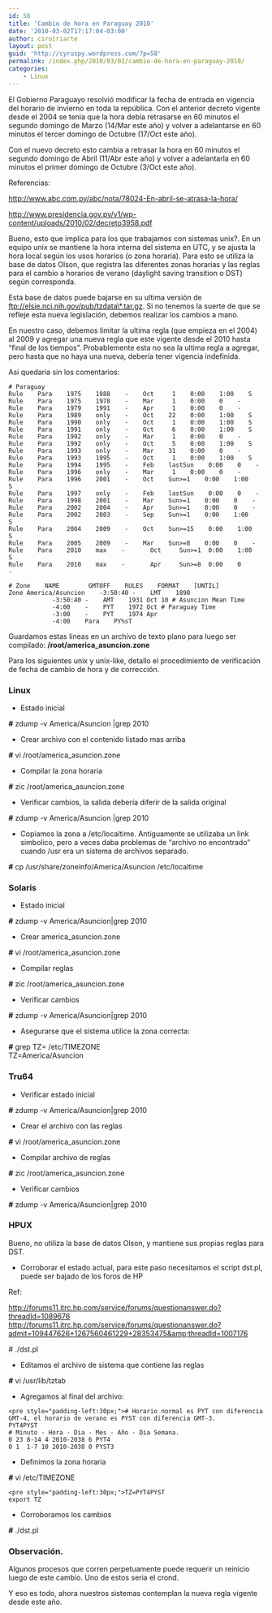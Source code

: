 ```yaml
---
id: 58
title: 'Cambio de hora en Paraguay 2010'
date: '2010-03-02T17:17:04-03:00'
author: ciroiriarte
layout: post
guid: 'http://cyruspy.wordpress.com/?p=58'
permalink: /index.php/2010/03/02/cambio-de-hora-en-paraguay-2010/
categories:
    - Linux
---
```


El Gobierno Paraguayo resolvió modificar la fecha de entrada en vigencia del horario de invierno en toda la república. Con el anterior decreto vigente desde el 2004 se tenia que la hora debía retrasarse en 60 minutos el segundo domingo de Marzo (14/Mar este año) y volver a adelantarse en 60 minutos el tercer domingo de Octubre (17/Oct este año).

Con el nuevo decreto esto cambia a retrasar la hora en 60 minutos el segundo domingo de Abril (11/Abr este año) y volver a adelantarla en 60 minutos el primer domingo de Octubre (3/Oct este año).

Referencias:

http://www.abc.com.py/abc/nota/78024-En-abril-se-atrasa-la-hora/

http://www.presidencia.gov.py/v1/wp-content/uploads/2010/02/decreto3958.pdf

Bueno, esto que implica para los que trabajamos con sistemas unix?. En un equipo unix se mantiene la hora interna del sistema en UTC, y se ajusta la hora local según los usos horarios (o zona horaria). Para esto se utiliza la base de datos Olson, que registra las diferentes zonas horarias y las reglas para el cambio a horarios de verano (daylight saving transition o DST) según corresponda.

Esta base de datos puede bajarse en su ultima versión de ftp://elsie.nci.nih.gov/pub/tzdata\*.tar.gz. Si no tenemos la suerte de que se refleje esta nueva legislación, debemos realizar los cambios a mano.

En nuestro caso, debemos limitar la ultima regla (que empieza en el 2004) al 2009 y agregar una nueva regla que este vigente desde el 2010 hasta “final de los tiempos”. Probablemente esta no sea la ultima regla a agregar, pero hasta que no haya una nueva, debería tener vigencia indefinida.

Asi quedaria sin los comentarios:

```
# Paraguay
Rule    Para    1975    1988    -    Oct     1    0:00    1:00    S
Rule    Para    1975    1978    -    Mar     1    0:00    0    -
Rule    Para    1979    1991    -    Apr     1    0:00    0    -
Rule    Para    1989    only    -    Oct    22    0:00    1:00    S
Rule    Para    1990    only    -    Oct     1    0:00    1:00    S
Rule    Para    1991    only    -    Oct     6    0:00    1:00    S
Rule    Para    1992    only    -    Mar     1    0:00    0    -
Rule    Para    1992    only    -    Oct     5    0:00    1:00    S
Rule    Para    1993    only    -    Mar    31    0:00    0    -
Rule    Para    1993    1995    -    Oct     1    0:00    1:00    S
Rule    Para    1994    1995    -    Feb    lastSun    0:00    0    -
Rule    Para    1996    only    -    Mar     1    0:00    0    -
Rule    Para    1996    2001    -    Oct    Sun>=1    0:00    1:00    S
Rule    Para    1997    only    -    Feb    lastSun    0:00    0    -
Rule    Para    1998    2001    -    Mar    Sun>=1    0:00    0    -
Rule    Para    2002    2004    -    Apr    Sun>=1    0:00    0    -
Rule    Para    2002    2003    -    Sep    Sun>=1    0:00    1:00    S
Rule    Para    2004    2009    -    Oct    Sun>=15    0:00    1:00    S
Rule    Para    2005    2009    -    Mar    Sun>=8    0:00    0    -
Rule    Para    2010    max    -       Oct     Sun>=1  0:00    1:00    S
Rule    Para    2010    max    -       Apr     Sun>=8  0:00    0       -

# Zone    NAME        GMTOFF    RULES    FORMAT    [UNTIL]
Zone America/Asuncion    -3:50:40 -    LMT    1890
            -3:50:40 -    AMT    1931 Oct 10 # Asuncion Mean Time
            -4:00    -    PYT    1972 Oct # Paraguay Time
            -3:00    -    PYT    1974 Apr
            -4:00    Para    PY%sT
```

Guardamos estas lineas en un archivo de texto plano para luego ser compilado: **/root/america\_asuncion.zone**

Para los siguientes unix y unix-like, detallo el procedimiento de verificación de fecha de cambio de hora y de corrección.

### Linux

- Estado inicial

**\#** zdump -v America/Asuncion |grep 2010

- Crear archivo con el contenido listado mas arriba

**\#** vi /root/america\_asuncion.zone

- Compilar la zona horaria

**\#** zic /root/america\_asuncion.zone

- Verificar cambios, la salida debería diferir de la salida original

**\#** zdump -v America/Asuncion |grep 2010

- Copiamos la zona a /etc/localtime. Antiguamente se utilizaba un link simbolico, pero a veces daba problemas de “archivo no encontrado” cuando /usr era un sistema de archivos separado.

**\#** cp /usr/share/zoneinfo/America/Asuncion /etc/localtime

### Solaris

- Estado inicial

**\#** zdump -v America/Asuncion|grep 2010

- Crear america\_asuncion.zone

**\#** vi /root/america\_asuncion.zone

- Compilar reglas

**\#** zic /root/america\_asuncion.zone

- Verificar cambios

**\#** zdump -v America/Asuncion|grep 2010

- Asegurarse que el sistema utilice la zona correcta:

**\#** grep TZ= /etc/TIMEZONE  
TZ=America/Asuncion

### Tru64

- Verificar estado inicial

**\#** zdump -v America/Asuncion|grep 2010

- Crear el archivo con las reglas

**\#** vi /root/america\_asuncion.zone

- Compilar archivo de reglas

**\#** zic /root/america\_asuncion.zone

- Verificar cambios

**\#** zdump -v America/Asuncion|grep 2010

### HPUX

Bueno, no utiliza la base de datos Olson, y mantiene sus propias reglas para DST.

- Corroborar el estado actual, para este paso necesitamos el script dst.pl, puede ser bajado de los foros de HP

Ref:

http://forums11.itrc.hp.com/service/forums/questionanswer.do?threadId=1089676  
http://forums11.itrc.hp.com/service/forums/questionanswer.do?admit=109447626+1267560461229+28353475&amp;threadId=1007176

\# ./dst.pl

- Editamos el archivo de sistema que contiene las reglas

**\#** vi /usr/lib/tztab

- Agregamos al final del archivo:

```
<pre style="padding-left:30px;"># Horario normal es PYT con diferencia GMT-4, el horario de verano es PYST con diferencia GMT-3.
PYT4PYST
# Minuto - Hora - Dia - Mes - Año - Dia Semana.
0 23 8-14 4 2010-2038 6 PYT4
0 1  1-7 10 2010-2038 0 PYST3
```

- Definimos la zona horaria

**\#** vi /etc/TIMEZONE

```
<pre style="padding-left:30px;">TZ=PYT4PYST
export TZ
```

- Corroboramos los cambios

**\#** ./dst.pl

### Observación.

Algunos procesos que corren perpetuamente puede requerir un reinicio luego de este cambio. Uno de estos seria el crond.

Y eso es todo, ahora nuestros sistemas contemplan la nueva regla vigente desde este año.

<div id="_mcePaste" style="overflow:hidden;position:absolute;left:-10000px;top:182px;width:1px;height:1px;">```
<pre style="margin-left:2em;">```
ftp://elsie.nci.nih.gov/pub/tz
```
```

</div>